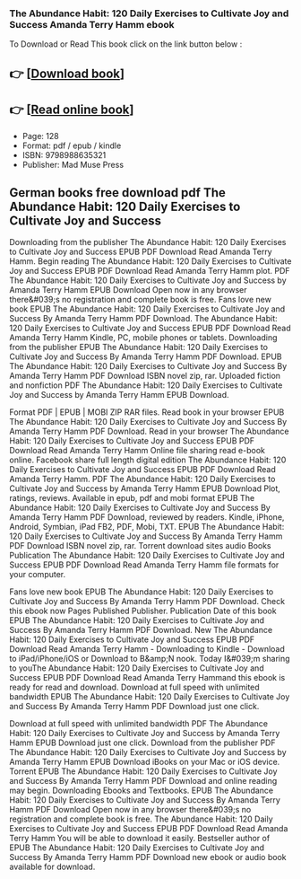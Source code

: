 ### The Abundance Habit: 120 Daily Exercises to Cultivate Joy and Success Amanda Terry Hamm ebook

To Download or Read This book click on the link button below :

## 👉  [**[Download book](http://ebooksharez.info/download.php?group=book&from=github.com&id=688493&lnk=1060 "Download book")**]

## 👉  [**[Read online book](http://ebooksharez.info/download.php?group=book&from=github.com&id=688493&lnk=1060 "Read online book")**]


* Page: 128
* Format: pdf / epub / kindle
* ISBN: 9798988635321
* Publisher: Mad Muse Press



## German books free download pdf The Abundance Habit: 120 Daily Exercises to Cultivate Joy and Success 


Downloading from the publisher The Abundance Habit: 120 Daily Exercises to Cultivate Joy and Success EPUB PDF Download Read Amanda Terry Hamm. Begin reading The Abundance Habit: 120 Daily Exercises to Cultivate Joy and Success EPUB PDF Download Read Amanda Terry Hamm plot. PDF The Abundance Habit: 120 Daily Exercises to Cultivate Joy and Success by Amanda Terry Hamm EPUB Download Open now in any browser there&amp;#039;s no registration and complete book is free. Fans love new book EPUB The Abundance Habit: 120 Daily Exercises to Cultivate Joy and Success By Amanda Terry Hamm PDF Download. The Abundance Habit: 120 Daily Exercises to Cultivate Joy and Success EPUB PDF Download Read Amanda Terry Hamm Kindle, PC, mobile phones or tablets. Downloading from the publisher EPUB The Abundance Habit: 120 Daily Exercises to Cultivate Joy and Success By Amanda Terry Hamm PDF Download. EPUB The Abundance Habit: 120 Daily Exercises to Cultivate Joy and Success By Amanda Terry Hamm PDF Download ISBN novel zip, rar. Uploaded fiction and nonfiction PDF The Abundance Habit: 120 Daily Exercises to Cultivate Joy and Success by Amanda Terry Hamm EPUB Download.

Format PDF | EPUB | MOBI ZIP RAR files. Read book in your browser EPUB The Abundance Habit: 120 Daily Exercises to Cultivate Joy and Success By Amanda Terry Hamm PDF Download. Read in your browser The Abundance Habit: 120 Daily Exercises to Cultivate Joy and Success EPUB PDF Download Read Amanda Terry Hamm Online file sharing read e-book online. Facebook share full length digital edition The Abundance Habit: 120 Daily Exercises to Cultivate Joy and Success EPUB PDF Download Read Amanda Terry Hamm. PDF The Abundance Habit: 120 Daily Exercises to Cultivate Joy and Success by Amanda Terry Hamm EPUB Download Plot, ratings, reviews. Available in epub, pdf and mobi format EPUB The Abundance Habit: 120 Daily Exercises to Cultivate Joy and Success By Amanda Terry Hamm PDF Download, reviewed by readers. Kindle, iPhone, Android, Symbian, iPad FB2, PDF, Mobi, TXT. EPUB The Abundance Habit: 120 Daily Exercises to Cultivate Joy and Success By Amanda Terry Hamm PDF Download ISBN novel zip, rar. Torrent download sites audio Books Publication The Abundance Habit: 120 Daily Exercises to Cultivate Joy and Success EPUB PDF Download Read Amanda Terry Hamm file formats for your computer.

Fans love new book EPUB The Abundance Habit: 120 Daily Exercises to Cultivate Joy and Success By Amanda Terry Hamm PDF Download. Check this ebook now Pages Published Publisher. Publication Date of this book EPUB The Abundance Habit: 120 Daily Exercises to Cultivate Joy and Success By Amanda Terry Hamm PDF Download. New The Abundance Habit: 120 Daily Exercises to Cultivate Joy and Success EPUB PDF Download Read Amanda Terry Hamm - Downloading to Kindle - Download to iPad/iPhone/iOS or Download to B&amp;amp;N nook. Today I&amp;#039;m sharing to youThe Abundance Habit: 120 Daily Exercises to Cultivate Joy and Success EPUB PDF Download Read Amanda Terry Hammand this ebook is ready for read and download. Download at full speed with unlimited bandwidth EPUB The Abundance Habit: 120 Daily Exercises to Cultivate Joy and Success By Amanda Terry Hamm PDF Download just one click.

Download at full speed with unlimited bandwidth PDF The Abundance Habit: 120 Daily Exercises to Cultivate Joy and Success by Amanda Terry Hamm EPUB Download just one click. Download from the publisher PDF The Abundance Habit: 120 Daily Exercises to Cultivate Joy and Success by Amanda Terry Hamm EPUB Download iBooks on your Mac or iOS device. Torrent EPUB The Abundance Habit: 120 Daily Exercises to Cultivate Joy and Success By Amanda Terry Hamm PDF Download and online reading may begin. Downloading Ebooks and Textbooks. EPUB The Abundance Habit: 120 Daily Exercises to Cultivate Joy and Success By Amanda Terry Hamm PDF Download Open now in any browser there&amp;#039;s no registration and complete book is free. The Abundance Habit: 120 Daily Exercises to Cultivate Joy and Success EPUB PDF Download Read Amanda Terry Hamm You will be able to download it easily. Bestseller author of EPUB The Abundance Habit: 120 Daily Exercises to Cultivate Joy and Success By Amanda Terry Hamm PDF Download new ebook or audio book available for download.





